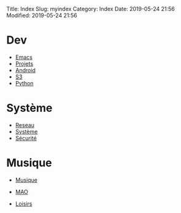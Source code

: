 Title: Index
Slug: myindex
Category: Index
Date: 2019-05-24 21:56
Modified: 2019-05-24 21:56


# Dev

* [Emacs](/tag/emacs.html)
* [Projets](/tag/projets.html)
* [Android](/tag/android.html)
* [S3](/tag/s3.html)
* [Python](/tag/python.html)

# Système

* [Reseau](/tag/reseau.html)
* [Système](/tag/systeme.html)
* [Sécurité](/tag/securite.html)

# Musique

* [Musique](/tag/musique.html)
* [MAO](/tag/mao.html)

* [Loisirs](/tag/loisirs.html)
